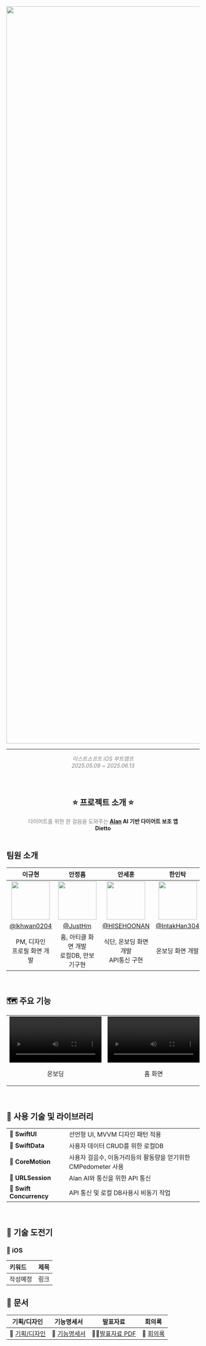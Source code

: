 <img src="https://github.com/user-attachments/assets/2c8cc200-5764-4edf-8557-1c715684a9d2" width="1920">

***

<div align="center" style="color: gray;">
  <i>이스트소프트 iOS 부트캠프 </i> <br>
  <i>2025.05.09 ~ 2025.06.13</i> <br>
</div>

<br/>

<h2 align="center">
  <br>
  ⭐️ 프로젝트 소개 ⭐
  <br>
</h2>

<div align="center" style="color: gray;">
  다이어트를 위한 한 걸음을 도와주는 <b><a href="https://alan.est.ai">Alan<a/> AI 기반 다이어트 보조 앱</b><br/><b>Dietto</b>
</div>

<br/>

## 팀원 소개

| 이규현 | 안정흠 | 안세훈 | 한인탁 | 
|:-:|:-:|:-:|:-:|
|<img src="https://avatars.githubusercontent.com/u/144425677?v=4" width=100>|<img src="https://avatars.githubusercontent.com/u/21167914?v=4" width=100>|<img src="https://avatars.githubusercontent.com/u/78650062?v=4" width=100>|<img src="https://avatars.githubusercontent.com/u/197554863?v=4" width=100>|
|[@lkhwan0204](https://github.com/lkhwan0204)|[@JustHm](https://github.com/JustHm)|[@HISEHOONAN](https://github.com/HISEHOONAN)|[@IntakHan304](https://github.com/IntakHan304)|
|PM, 디자인<br/>프로필 화면 개발|홈, 아티클 화면 개발<br/>로컬DB, 만보기구현 |식단, 온보딩 화면 개발<br/>API통신 구현|온보딩 화면 개발|

<br/>

## 🗺️ 주요 기능

<table>
  <tr>
    <td>
      <video src="https://github.com/user-attachments/assets/c543e739-6db8-484d-8ff3-8a9b5d422dbd" controls width="240"></video>
      <p style="text-align:center;">온보딩</p>
    </td>
    <td>
      <video src="https://github.com/user-attachments/assets/edf90a09-5823-481b-b064-ba6ad2796f56" controls width="240"></video>
      <p style="text-align:center;">홈 화면</p>
    </td>
    <td>
      <video src="https://github.com/user-attachments/assets/a13a5002-5397-4768-b00e-528a7d16d849" controls width="240"></video>
      <p style="text-align:center;">식단 화면</p>
    </td>
    <td>
      <video src="https://github.com/user-attachments/assets/c8794a86-eaae-4f69-afbe-1871e23ad468" controls width="240"></video>
      <p style="text-align:center;">아티클 화면</p>
    </td>
    <td>
      <video src="https://github.com/user-attachments/assets/d44e70be-5fd5-4041-93ae-edb3b9f6558c" controls width="240"></video>
      <p style="text-align:center;">프로필 화면</p>
    </td>
  </tr>
</table>
<br/>

## 🧰 사용 기술 및 라이브러리

<table>
  <tr>
    <td><strong>🍎 SwiftUI</strong></td>
    <td>
      선언형 UI, MVVM 디자인 패턴 적용
    </td>
  </tr>
  <tr>
    <td><strong>🍎 SwiftData</strong></td>
    <td> 사용자 데이터 CRUD를 위한 로컬DB </td>
  </tr>
  <tr>
    <td><strong>🍎 CoreMotion</strong></td>
    <td> 사용자 걸음수, 이동거리등의 활동량을 얻기위한 CMPedometer 사용 </td>
  </tr>
  <tr>
    <td><strong>🍎 URLSession</strong></td>
    <td> 
      Alan AI와 통신을 위한 API 통신
    </td>
  </tr>
  <tr>
    <td><strong>🍎 Swift Concurrency</strong></td>
    <td> 
      API 통신 및 로컬 DB사용시 비동기 작업
    </td>
  </tr>
</table>

<br>

## 🚀 기술 도전기

### 🍎 iOS
| 키워드 | 제목 |
| :- | :- |
| 작성예정 | 링크 |

## 📔 문서

| 기획/디자인  | 기능명세서 | 발표자료 | 회의록 |
| :-: | :-: | :-: | :-: |
| 🎨 [기획/디자인](https://www.figma.com/design/HMXqCMrfN0DFHTcBTPhpPl/Dietto?node-id=0-1&t=FmY3LOuie6iLoQkf-1) | 📝 [기능명세서](https://docs.google.com/spreadsheets/d/1b8Q_aPhm9nkvZl_dtJo7BEbei6CLn2bmj_GDMTif_HY/edit?gid=0#gid=0) | 👨‍🏫[발표자료 PDF](https://github.com/user-attachments/files/20721629/Dietto.pdf) | 📝 [회의록]() |
